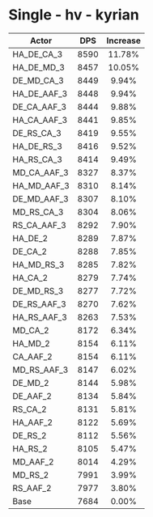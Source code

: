 # Single - hv - kyrian
| Actor | DPS | Increase |
|---|:---:|:---:|
|HA_DE_CA_3|8590|11.78%|
|HA_DE_MD_3|8457|10.05%|
|DE_MD_CA_3|8449|9.94%|
|HA_DE_AAF_3|8448|9.94%|
|DE_CA_AAF_3|8444|9.88%|
|HA_CA_AAF_3|8441|9.85%|
|DE_RS_CA_3|8419|9.55%|
|HA_DE_RS_3|8416|9.52%|
|HA_RS_CA_3|8414|9.49%|
|MD_CA_AAF_3|8327|8.37%|
|HA_MD_AAF_3|8310|8.14%|
|DE_MD_AAF_3|8307|8.10%|
|MD_RS_CA_3|8304|8.06%|
|RS_CA_AAF_3|8292|7.90%|
|HA_DE_2|8289|7.87%|
|DE_CA_2|8288|7.85%|
|HA_MD_RS_3|8285|7.82%|
|HA_CA_2|8279|7.74%|
|DE_MD_RS_3|8277|7.72%|
|DE_RS_AAF_3|8270|7.62%|
|HA_RS_AAF_3|8263|7.53%|
|MD_CA_2|8172|6.34%|
|HA_MD_2|8154|6.11%|
|CA_AAF_2|8154|6.11%|
|MD_RS_AAF_3|8147|6.02%|
|DE_MD_2|8144|5.98%|
|DE_AAF_2|8134|5.84%|
|RS_CA_2|8131|5.81%|
|HA_AAF_2|8122|5.69%|
|DE_RS_2|8112|5.56%|
|HA_RS_2|8105|5.47%|
|MD_AAF_2|8014|4.29%|
|MD_RS_2|7991|3.99%|
|RS_AAF_2|7977|3.80%|
|Base|7684|0.00%|
